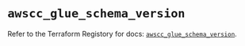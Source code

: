 # `awscc_glue_schema_version`

Refer to the Terraform Registory for docs: [`awscc_glue_schema_version`](https://registry.terraform.io/providers/hashicorp/awscc/0.70.0/docs/resources/glue_schema_version).
